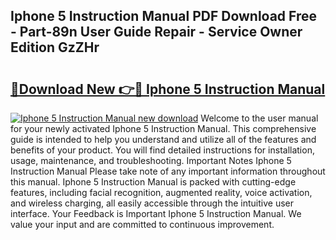 ## Iphone 5 Instruction Manual PDF Download Free - Part-89n User Guide Repair - Service Owner Edition GzZHr

# <h2><a href="http://bc23304.oget.top/?id=Iphone+5+Instruction+Manual">🔗Download New 👉🔴 Iphone 5 Instruction Manual</a></h2>

[![Iphone 5 Instruction Manual new download](https://i.imgur.com/5g1atiW.png)](http://bc23304.oget.top/?id=Iphone+5+Instruction+Manual)
Welcome to the user manual for your newly activated Iphone 5 Instruction Manual. This comprehensive guide is intended to help you understand and utilize all of the features and benefits of your product. You will find detailed instructions for installation, usage, maintenance, and troubleshooting. Important Notes Iphone 5 Instruction Manual Please take note of any important information throughout this manual. Iphone 5 Instruction Manual is packed with cutting-edge features, including facial recognition, augmented reality, voice activation, and wireless charging, all easily accessible through the intuitive user interface. Your Feedback is Important Iphone 5 Instruction Manual. We value your input and are committed to continuous improvement.
